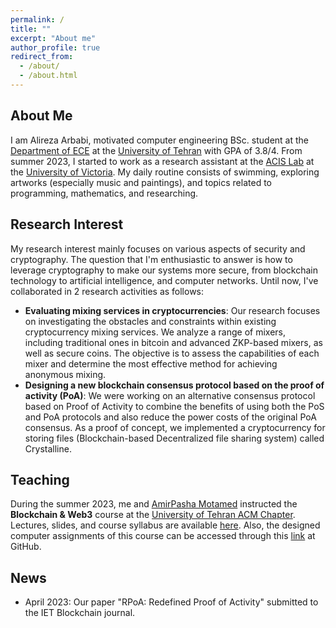 ```yaml
---
permalink: /
title: ""
excerpt: "About me"
author_profile: true
redirect_from: 
  - /about/
  - /about.html
---
```



## About Me
I am Alireza Arbabi, motivated computer engineering BSc. student at the [Department of ECE](https://ece.ut.ac.ir/en/ece) at the [University of Tehran](https://ut.ac.ir/en) with GPA of 3.8/4. From summer 2023, I started to work as a research assistant at the [ACIS Lab](https://www.uvic.ca/research/labs/acis/index.php) at the [University of Victoria](https://www.uvic.ca/). My daily routine consists of swimming, exploring artworks (especially music and paintings), and topics related to programming, mathematics, and researching.


## Research Interest

My research interest mainly focuses on various aspects of security and cryptography. The question that I'm enthusiastic to answer is how to leverage cryptography to make our systems more secure, from blockchain technology to artificial intelligence, and computer networks.
Until now, I've collaborated in 2 research activities as follows:
- **Evaluating mixing services in cryptocurrencies**: Our research focuses on investigating the obstacles and constraints within existing cryptocurrency mixing services. We analyze a range of mixers, including traditional ones in bitcoin and advanced ZKP-based mixers, as well as secure coins. The
objective is to assess the capabilities of each mixer and determine the most effective method for achieving anonymous mixing.
- **Designing a new blockchain consensus protocol based on the proof of activity (PoA)**: We were working on an alternative consensus protocol based on Proof of Activity to combine the benefits of using both the PoS
and PoA protocols and also reduce the power costs of the original PoA consensus. As a proof of concept, we implemented a
cryptocurrency for storing files (Blockchain-based Decentralized file sharing system) called Crystalline.

## Teaching

During the summer 2023, me and [AmirPasha Motamed]([https://github.com/aamirpashaa](https://www.linkedin.com/in/amir-pasha-motamed-4691857a/?originalSubdomain=ir)) instructed the **Blockchain & Web3** course at the [University of Tehran ACM Chapter](https://ut-acm.ir/). Lectures, slides, and course syllabus are available [here](https://drive.google.com/drive/u/0/folders/1iHDbupD091NBzgU5VDBhY4xBb2VC4mFq). Also, the designed computer assignments of this course can be accessed through this [link](https://github.com/UT-ACM-Student-Chapter/Blockchain-SoC-Projects/tree/main) at GitHub.

## News
- April 2023: Our paper "RPoA: Redefined Proof of Activity" submitted to the IET Blockchain journal.
